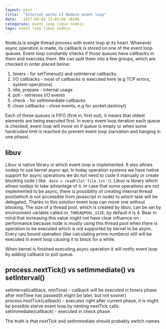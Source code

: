 ```yaml
---
layout: post
title:  "Internal works of NodeJs event loop"
date:   2017-09-03 12:03:06 +0200
categories: event loop libuv nodejs
tags: event loop libuv nodejs
---
```


NodeJs is single thread process with event loop at its heart. Whenever async operation is made, its callback is stored on one of the event loop queues. Event loop constantly checks if those queues have callbacks in them and executes them. We can split them into a few groups, which are checked in order placed below:

1. timers - for setTimeout() and setInterval callbacks
2. I/O callbacks - most of callbacks is executed here (e.g TCP errors, system operations)
3. idle, prepare - internal usage
4. poll - retrieves I/O events
5. check - for setImmediate callbacks
6. close callbacks - close events, e.g for socket.destroy()

Each of these queues is FIFO (first in, first out), it means that oldest elements are being executed first.
In every event loop iteration each queue is checked, event loop will move on if queue is empty or when some hardcoded limit is reached (to prevent event loop starvation and hanging in one phase).

## libuv

Libuv is native library in which event loop is implemented. It also allows nodejs to use kernel async api. In today operation systems we have native support for async operations we do not need to code it manually or create blocking code ( like ``` data = readFile('file.txt')```). Libuv is library which allows nodejs to take advantage of it. In case that some operations are not implemented to be async, there is possibility of creating internal thread pool(which is not accessible from javascript in node) to which task will be delegated. Thanks to this solution event loop can move one without blocking. The size of a thread pool, which is created by libuv, can be set by environment variable called ```UV_THREADPOOL_SIZE```, by default it is 4. Bear in mind that increasing this value might not have clear influence on performance because node is mostly using this thread pool when there is operation to be executed which is not supported by kernel to be async. Every cpu bound operation (like calculating prime numbers) still will be executed in event loop causing it to block for a while.

When kernel is finished executing async operation it will notify event loop by adding callback to poll queue.

## process.nextTick() vs setImmediate() vs setInterval()

setInterval(callback, minTime) - callback will be executed in timers phase after minTime has passed(it might be later, but not sooner)
process.nextTick(callback) - executes right after current phase, it is might be possible starve event loop by nesting nextTick calls.
setImmediate(callback) - executed in check phase.

The truth is that nextTick and setImmediate should probably switch names.
